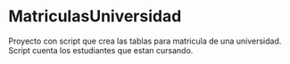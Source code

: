 # MatriculasUniversidad
Proyecto con script que crea las tablas para matricula de una universidad. Script cuenta los estudiantes que estan cursando.
